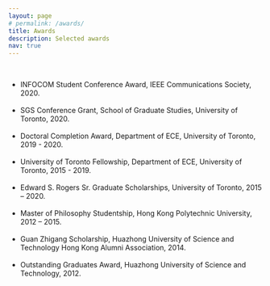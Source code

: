 ```yaml
---
layout: page
# permalink: /awards/
title: Awards
description: Selected awards
nav: true
---
```

<br>
<!-- If delete the space, delete the <br> -->
<ul class="square">
<li>INFOCOM Student Conference Award, IEEE Communications Society, 2020.</li>
<br>
<li>SGS Conference Grant, School of Graduate Studies, University of Toronto, 2020.</li>
<br>
<li>Doctoral Completion Award, Department of ECE, University of Toronto, 2019 - 2020.</li>
<br>
<li>University of Toronto Fellowship, Department of ECE, University of Toronto, 2015 - 2019.</li>
<br>
<li>Edward S. Rogers Sr. Graduate Scholarships, University of Toronto, 2015 – 2020.</li>
<br>
<li>Master of Philosophy Studentship, Hong Kong Polytechnic University, 2012 – 2015.</li>
<br>
<li>Guan Zhigang Scholarship, Huazhong University of Science and Technology Hong Kong Alumni Association, 2014.</li>
<br>
<li>Outstanding Graduates Award, Huazhong University of Science and Technology, 2012.</li>
<br>

<!--
<li>National Encouragement Scholarship, Huazhong University of Science and Technology, 2010 - 2011.</li>
<br>
<li>Outstanding Student Scholarship, Huazhong University of Science and Technology, 2010 - 2011.</li>
<br>
<li>Merit Student Award, Huazhong University of Science and Technology, 2010.</li>
<br>
-->
<!-- 

<li><i>Self-Renewal Scholarship</i>, Huazhong University of Science and Technology, 2008 and 2009.</li>
 -->
</ul>
<br><br>